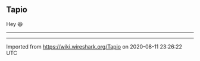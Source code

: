 ## Tapio

Hey :smiley:

-----

---

Imported from https://wiki.wireshark.org/Tapio on 2020-08-11 23:26:22 UTC
